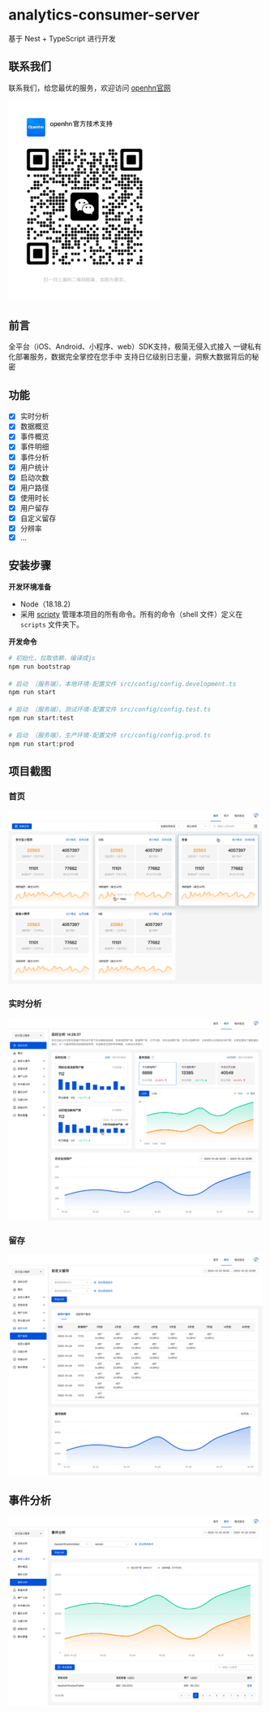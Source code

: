 # analytics-consumer-server

基于 Nest + TypeScript 进行开发

## 联系我们

联系我们，给您最优的服务，欢迎访问 [openhn官网](https://www.openhn.com) 

<img width="300" src="./example/官方二维码.JPG" alt="官方二维码">

## 前言

全平台（iOS、Android、小程序、web）SDK支持，极简无侵入式接入
一键私有化部署服务，数据完全掌控在您手中
支持日亿级别日志量，洞察大数据背后的秘密

## 功能

-   [x] 实时分析
-   [x] 数据概览
-   [x] 事件概览
-   [x] 事件明细
-   [x] 事件分析
-   [x] 用户统计
-   [x] 启动次数
-   [x] 用户路径
-   [x] 使用时长
-   [x] 用户留存
-   [x] 自定义留存
-   [x] 分辨率
-   [x] ...

## 安装步骤
**开发环境准备**
- Node（18.18.2)
- 采用 [scripty](https://www.npmjs.com/package/scripty) 管理本项目的所有命令。所有的命令（shell 文件）定义在 `scripts`
  文件夹下。

**开发命令**

```sh
# 初始化，拉取依赖，编译成js
npm run bootstrap

# 启动 （服务端），本地环境-配置文件 src/config/config.development.ts
npm run start

# 启动 （服务端），测试环境-配置文件 src/config/config.test.ts
npm run start:test

# 启动 （服务端），生产环境-配置文件 src/config/config.prod.ts
npm run start:prod
```

## 项目截图

### 首页

<img width="500" src="./example/首页.png" alt="首页">

### 实时分析

<img width="500" src="./example/实时分析.png" alt="实时分析">

### 留存

<img width="500" src="./example/留存.png" alt="留存">

## 事件分析

<img width="500" src="./example/事件分析.png" alt="事件分析">